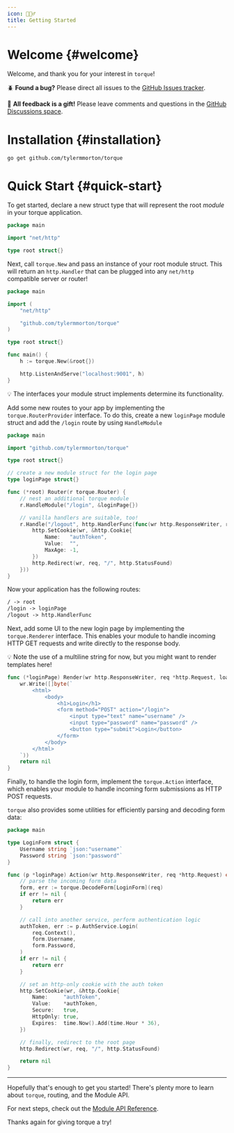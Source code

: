 ```yaml
---
icon: 🏃🏻‍♂️
title: Getting Started
---
```


# Welcome {#welcome}

Welcome, and thank you for your interest in `torque`!

🪲 **Found a bug?** Please direct all issues to the [GitHub Issues tracker](https://github.com/tylermmorton/torque/issues). 

🎁 **All feedback is a gift!** Please leave comments and questions in the [GitHub Discussions space](https://github.com/tylermmorton/torque/discussions).

# Installation {#installation}

```shell
go get github.com/tylermmorton/torque
```

# Quick Start {#quick-start}

To get started, declare a new struct type that will represent the root _module_ in your torque application. 

```go
package main

import "net/http"

type root struct{}
```

Next, call `torque.New` and pass an instance of your root module struct. This will return an `http.Handler` that can be plugged into any `net/http` compatible server or router!

```go
package main

import (
    "net/http"

    "github.com/tylermmorton/torque"
)

type root struct{}

func main() {
    h := torque.New(&root{})

    http.ListenAndServe("localhost:9001", h)
}
```

💡 The interfaces your module struct implements determine its functionality. 

Add some new routes to your app by implementing the `torque.RouterProvider` interface. To do this, create a new `loginPage` module struct and add the `/login` route by using `HandleModule`

```go
package main

import "github.com/tylermmorton/torque"

type root struct{}

// create a new module struct for the login page
type loginPage struct{}

func (*root) Router(r torque.Router) {
	// nest an additional torque module
	r.HandleModule("/login", &loginPage{})

	// vanilla handlers are suitable, too!
	r.Handle("/logout", http.HandlerFunc(func(wr http.ResponseWriter, req *http.Request) {
		http.SetCookie(wr, &http.Cookie{
			Name:   "authToken",
			Value:  "",
			MaxAge: -1,
		})
		http.Redirect(wr, req, "/", http.StatusFound)
	}))
}
```

Now your application has the following routes:
```md
/ -> root
/login -> loginPage
/logout -> http.HandlerFunc
```

Next, add some UI to the new login page by implementing the `torque.Renderer`  interface. This enables your module to handle incoming HTTP GET requests and write directly to the response body.

💡 Note the use of a multiline string for now, but you might want to render templates here!

```go
func (*loginPage) Render(wr http.ResponseWriter, req *http.Request, loaderData any) error {
    wr.Write([]byte(`
        <html>
            <body>
                <h1>Login</h1>
                <form method="POST" action="/login">
                    <input type="text" name="username" />
                    <input type="password" name="password" />
                    <button type="submit">Login</button>
                </form>
            </body>
        </html>
    `))
    return nil
}
```

Finally, to handle the login form, implement the `torque.Action` interface, which enables your module to handle incoming form submissions as HTTP POST requests.

`torque` also provides some utilities for efficiently parsing and decoding form data:

```go
package main 

type LoginForm struct {
    Username string `json:"username"`
    Password string `json:"password"`
}

func (p *loginPage) Action(wr http.ResponseWriter, req *http.Request) error {
    // parse the incoming form data
    form, err := torque.DecodeForm[LoginForm](req)
    if err != nil {
        return err
    }

    // call into another service, perform authentication logic
    authToken, err := p.AuthService.Login(
        req.Context(),
        form.Username,
        form.Password,
    )
    if err != nil {
        return err
    }

    // set an http-only cookie with the auth token
    http.SetCookie(wr, &http.Cookie{
        Name:     "authToken",
        Value:    *authToken,
        Secure:   true,
        HttpOnly: true,
        Expires:  time.Now().Add(time.Hour * 36),
    })

    // finally, redirect to the root page
    http.Redirect(wr, req, "/", http.StatusFound)

    return nil
}
```

---

Hopefully that's enough to get you started! There's plenty more to learn about `torque`, routing, and the Module API.

For next steps, check out the [Module API Reference](/module-api).

Thanks again for giving torque a try! 


